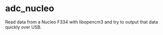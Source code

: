 # adc_nucleo
Read data from a Nucleo F334 with libopencm3 and try to output that data quickly over USB.
